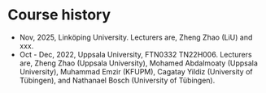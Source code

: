 # Course history
- Nov, 2025, Linköping University. Lecturers are, Zheng Zhao (LiU) and xxx.
- Oct - Dec, 2022, Uppsala University, FTN0332 TN22H006. Lecturers are, Zheng Zhao (Uppsala University), Mohamed Abdalmoaty (Uppsala University), Muhammad Emzir (KFUPM), Cagatay Yildiz (University of Tübingen), and Nathanael Bosch (University of Tübingen).
